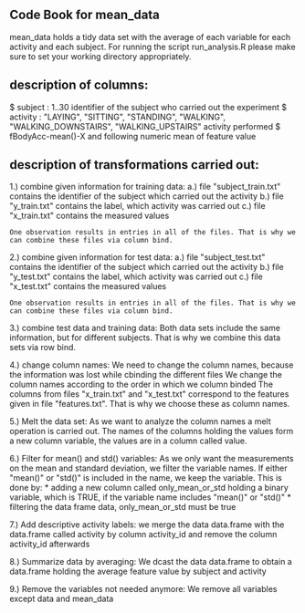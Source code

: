 Code Book for mean_data
-----------------------

mean_data holds a tidy data set with the average of each variable for each activity and each subject.
For running the script run_analysis.R please make sure to set your working directory appropriately.


description of columns:
-----------------------

$ subject : 
	1..30
	identifier of the subject who carried out the experiment 
$ activity : 
	"LAYING", "SITTING", "STANDING", "WALKING", "WALKING_DOWNSTAIRS", "WALKING_UPSTAIRS"
	activity performed
$ fBodyAcc-mean()-X and following
	numeric
	mean of feature value
	
description of transformations carried out:
-------------------------------------------

1.) combine given information for training data:
	a.) file "subject_train.txt" contains the identifier of the subject which carried out the activity
	b.) file "y_train.txt" contains the label, which activity was carried out 
	c.) file "x_train.txt" contains the measured values
	
	One observation results in entries in all of the files. That is why we can combine these files via column bind.
	
2.) combine given information for test data:
	a.) file "subject_test.txt" contains the identifier of the subject which carried out the activity
	b.) file "y_test.txt" contains the label, which activity was carried out 
	c.) file "x_test.txt" contains the measured values
	
	One observation results in entries in all of the files. That is why we can combine these files via column bind.
	
3.) combine test data and training data:
	Both data sets include the same information, but for different subjects. That is why we combine this data sets via row bind.
	
4.) change column names:
    We need to change the column names, because the information was lost while cbinding the different files
	We change the column names according to the order in which we column binded
	The columns from files "x_train.txt" and "x_test.txt" correspond to the features given in file "features.txt". That is why we choose these as column names.
	
5.) Melt the data set:
	As we want to analyze the column names a melt operation is carried out.
	The names of the columns holding the values form a new column variable, the values are in a column called value.

6.) Filter for mean() and std() variables:
	As we only want the measurements on the mean and standard deviation, we filter the variable names.
	If either "mean()" or "std()" is included in the name, we keep the variable.
	This is done by:
	* adding a new column called only_mean_or_std holding a binary variable, which is TRUE, if the variable name includes "mean()" or "std()"
	* filtering the data frame data, only_mean_or_std must be true

7.) Add descriptive activity labels:
	we merge the data data.frame with the data.frame called activity by column activity_id and remove the column activity_id afterwards
	
8.) Summarize data by averaging:
	We dcast the data data.frame to obtain a data.frame holding the average feature value by subject and activity

9.) Remove the variables not needed anymore:
	We remove all variables except data and mean_data
	
	


